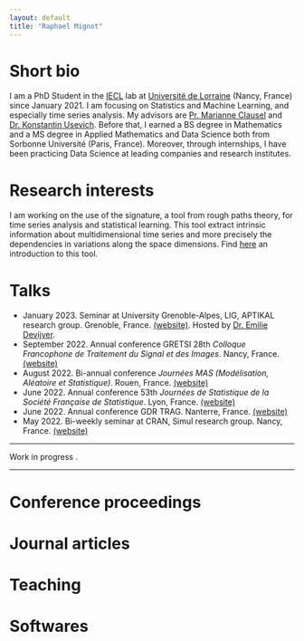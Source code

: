 ```yaml
---
layout: default
title: "Raphael Mignot"
---
```


# Short bio

I am a PhD Student in the [IECL](https://iecl.univ-lorraine.fr/home/) lab at [Université de Lorraine](https://www.univ-lorraine.fr/en/) (Nancy, France) since January 2021. I am focusing on Statistics and Machine Learning, and especially time series analysis. My advisors are [Pr. Marianne Clausel](https://sites.google.com/site/marianneclausel/) and [Dr. Konstantin Usevich](http://w3.cran.univ-lorraine.fr/konstantin.usevich). Before that, I earned a BS degree in Mathematics and a MS degree in Applied Mathematics and Data Science both from Sorbonne Université (Paris, France). Moreover, through internships, I have been practicing Data Science at leading companies and research institutes.

# Research interests

I am working on the use of the signature, a tool from rough paths theory, for time series analysis and statistical learning. This tool extract intrinsic information about multidimensional time series and more precisely the dependencies in variations along the space dimensions. Find [here](https://arxiv.org/abs/1603.03788) an introduction to this tool.

# Talks

-   January 2023. Seminar at University Grenoble-Alpes, LIG, APTIKAL research group. Grenoble, France. [(website)](https://www.liglab.fr/en/research/research-teams/aptikal). Hosted by [Dr. Emilie Devijver](http://ama.liglab.fr/~devijvee/).
-   September 2022. Annual conference GRETSI 28th _Colloque Francophone de Traitement du Signal et des Images_. Nancy, France. [(website)](http://gretsi.fr/colloque2022/)
-   August 2022. Bi-annual conference _Journées MAS (Modélisation, Aléatoire et Statistique)_. Rouen, France. [(website)](https://mas2022.sciencesconf.org/)
-   June 2022. Annual conference 53th _Journées de Statistique de la Société Française de Statistique_. Lyon, France. [(website)](https://jds22.sciencesconf.org/)
-   June 2022. Annual conference GDR TRAG. Nanterre, France. [(website)](https://trag2022.sciencesconf.org/)
-   May 2022. Bi-weekly seminar at CRAN, Simul research group. Nancy, France. [(website)](https://cran-simul.github.io/)



---

Work in progress .

---

# Conference proceedings

# Journal articles

# Teaching

<!-- ## 2022-2023

## 2021-2022

## Supervision -->


# Softwares



<!-- # Awards and grants

- 2022 Japanese Society for the Promotion of Science (JSPS) fellowship for research in Japan. I have been working for two months at JAMSTEC Research Institute for Global Change in collaboration with Dr. Nozomi Sugiura. <https://www.jamstec.go.jp/rigc/e/> -->


































<!-- ## Welcome to GitHub Pages

You can use the [editor on GitHub](https://github.com/Raph-AI/raph-ai.github.io/edit/main/docs/index.md) to maintain and preview the content for your website in Markdown files.

Whenever you commit to this repository, GitHub Pages will run [Jekyll](https://jekyllrb.com/) to rebuild the pages in your site, from the content in your Markdown files. -->

<!-- ### Markdown

Markdown is a lightweight and easy-to-use syntax for styling your writing. It includes conventions for

```markdown
Syntax highlighted code block

# Header 1
## Header 2
### Header 3

- Bulleted
- List

1. Numbered
2. List

**Bold** and _Italic_ and `Code` text

[Link](url) and ![Image](src)
```

For more details see [Basic writing and formatting syntax](https://docs.github.com/en/github/writing-on-github/getting-started-with-writing-and-formatting-on-github/basic-writing-and-formatting-syntax).

### Jekyll Themes

Your Pages site will use the layout and styles from the Jekyll theme you have selected in your [repository settings](https://github.com/Raph-AI/raph-ai.github.io/settings/pages). The name of this theme is saved in the Jekyll `_config.yml` configuration file.

### Support or Contact

Having trouble with Pages? Check out our [documentation](https://docs.github.com/categories/github-pages-basics/) or [contact support](https://support.github.com/contact) and we’ll help you sort it out. -->
